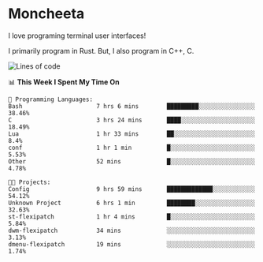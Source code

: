 # Moncheeta

I love programing terminal user interfaces!

I primarily program in Rust. But, I also program in C++, C.

<!--START_SECTION:waka-->
![Lines of code](https://img.shields.io/badge/From%20Hello%20World%20I%27ve%20Written--16%20Thousand%20lines%20of%20code-blue)

📊 **This Week I Spent My Time On** 

```text
💬 Programming Languages: 
Bash                     7 hrs 6 mins        █████████░░░░░░░░░░░░░░░░   38.46% 
C                        3 hrs 24 mins       ████░░░░░░░░░░░░░░░░░░░░░   18.49% 
Lua                      1 hr 33 mins        ██░░░░░░░░░░░░░░░░░░░░░░░   8.4% 
conf                     1 hr 1 min          █░░░░░░░░░░░░░░░░░░░░░░░░   5.53% 
Other                    52 mins             █░░░░░░░░░░░░░░░░░░░░░░░░   4.78%

🐱‍💻 Projects: 
Config                   9 hrs 59 mins       █████████████░░░░░░░░░░░░   54.12% 
Unknown Project          6 hrs 1 min         ████████░░░░░░░░░░░░░░░░░   32.63% 
st-flexipatch            1 hr 4 mins         █░░░░░░░░░░░░░░░░░░░░░░░░   5.84% 
dwm-flexipatch           34 mins             ░░░░░░░░░░░░░░░░░░░░░░░░░   3.13% 
dmenu-flexipatch         19 mins             ░░░░░░░░░░░░░░░░░░░░░░░░░   1.74%

```


<!--END_SECTION:waka-->
